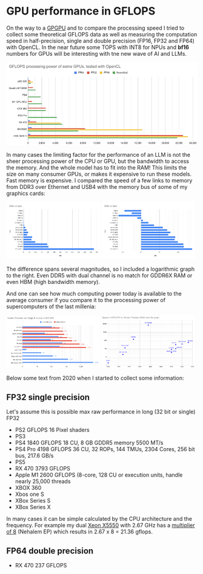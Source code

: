 # GPU performance in GFLOPS

On the way to a [GPGPU](https://en.wikipedia.org/wiki/General-purpose_computing_on_graphics_processing_units) and to compare the processing speed I tried to collect some theoretical GFLOPS data as well as measuring the computation speed in half-precision, single and double precision (FP16, FP32 and FP64) with OpenCL. In the near future some TOPS with INT8 for NPUs and __bf16__ numbers for GPUs will be interesting with tne new wave of AI and LLMs. 

![GFLOPS of some GPUs](./gpu2024.png)

In many cases the limiting factor for the performance of an LLM is not the sheer processing power of the CPU or GPU, but the bandwidth to access the memory. And the whole model has to fit into the RAM! This limits the size on many consumer GPUs, or makes it expensive to run these models. Fast memory is expensive. I compared the speed of a few links to memory from DDR3 over Ethernet and USB4 with the memory bus of some of my graphics cards:

<img src="comparison_speed_linear.png" width="49%"> <img src="comparison_speed_logarithmic.png" width="49%">

The difference spans several magnitudes, so I included a logarithmic graph to the right. Even DDR5 with dual channel is no match for GDDR6X RAM or even HBM (high bandwidth memory).

And one can see how much computing power today is available to the average consumer if you compare it to the processing power of supercomputers of the last millenia:

<img src="GFLOPS_logarithm.png" width="49%"> <img src="GFLOPS_time.png" width="49%">


Below some text from 2020 when I started to collect some information:

## FP32 single precision

Let's assume this is possible max raw performance in long (32 bit or single) FP32

- PS2			GFLOPS 		16 Pixel shaders
- PS3
- PS4 		1840 GFLOPS		18 CU, 8 GB GDDR5 memory 5500 MT/s
- PS4 Pro	4198 GFLOPS		36 CU, 32 ROPs, 144 TMUs, 2304 Cores, 256 bit bus, 217.6 GB/s
- PS5
- RX 470 	3793 GFLOPS
- Apple M1 	2600 GFLOPS (8-core, 128 CU or execution units, handle nearly 25,000 threads
- XBOX 360
- Xbos one S 
- XBox Series S 
- XBox Series X 

In many cases it can be simple calculated by the CPU architecture and the frequency. For example my dual [Xeon X5550](https://ark.intel.com/content/www/us/en/ark/products/37106/intel-xeon-processor-x5550-8m-cache-2-66-ghz-6-40-gt-s-intel-qpi.html) with 2.67 GHz has a [multiplier of 8](https://en.wikipedia.org/wiki/FLOPS) (Nehalem EP) which results in 2.67 x 8 = 21.36 gflops.

## FP64 double precision

- RX 470 	237 GFLOPS
